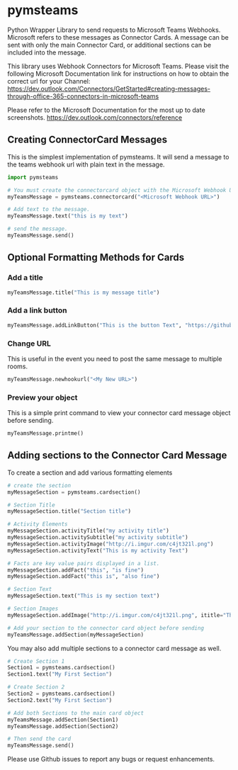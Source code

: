 # pymsteams

Python Wrapper Library to send requests to Microsoft Teams Webhooks.
Microsoft refers to these messages as Connector Cards.  A message can be sent with only the main Connector Card, or additional sections can be included into the message.

This library uses Webhook Connectors for Microsoft Teams.  Please visit the following Microsoft Documentation link for instructions on how to obtain the correct url for your Channel: https://dev.outlook.com/Connectors/GetStarted#creating-messages-through-office-365-connectors-in-microsoft-teams

Please refer to the Microsoft Documentation for the most up to date screenshots.
https://dev.outlook.com/connectors/reference

## Creating ConnectorCard Messages
This is the simplest implementation of pymsteams.  It will send a message to the teams webhook url with plain text in the message.
```python
import pymsteams

# You must create the connectorcard object with the Microsoft Webhook URL
myTeamsMessage = pymsteams.connectorcard("<Microsoft Webhook URL>")

# Add text to the message.
myTeamsMessage.text("this is my text")

# send the message.
myTeamsMessage.send()
```

## Optional Formatting Methods for Cards

### Add a title
```python
myTeamsMessage.title("This is my message title")
```

### Add a link button
```python
myTeamsMessage.addLinkButton("This is the button Text", "https://github.com/rveachkc/pymsteams/")
```

### Change URL
This is useful in the event you need to post the same message to multiple rooms.
```python
myTeamsMessage.newhookurl("<My New URL>")
```

### Preview your object
This is a simple print command to view your connector card message object before sending.
```python
myTeamsMessage.printme()
```

## Adding sections to the Connector Card Message
To create a section and add various formatting elements
```python
# create the section
myMessageSection = pymsteams.cardsection()

# Section Title
myMessageSection.title("Section title")

# Activity Elements
myMessageSection.activityTitle("my activity title")
myMessageSection.activitySubtitle("my activity subtitle")
myMessageSection.activityImage("http://i.imgur.com/c4jt321l.png")
myMessageSection.activityText("This is my activity Text")

# Facts are key value pairs displayed in a list.
myMessageSection.addFact("this", "is fine")
myMessageSection.addFact("this is", "also fine")

# Section Text
myMessageSection.text("This is my section text")

# Section Images
myMessageSection.addImage("http://i.imgur.com/c4jt321l.png", ititle="This Is Fine")

# Add your section to the connector card object before sending
myTeamsMessage.addSection(myMessageSection)
```
You may also add multiple sections to a connector card message as well.
```python
# Create Section 1
Section1 = pymsteams.cardsection()
Section1.text("My First Section")

# Create Section 2
Section2 = pymsteams.cardsection()
Section2.text("My First Section")

# Add both Sections to the main card object
myTeamsMessage.addSection(Section1)
myTeamsMessage.addSection(Section2)

# Then send the card
myTeamsMessage.send()
```

Please use Github issues to report any bugs or request enhancements.
